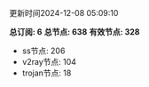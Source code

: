 更新时间2024-12-08 05:09:10

**总订阅: 6**
**总节点: 638**
**有效节点: 328**
- ss节点: 206
- v2ray节点: 104
- trojan节点: 18
